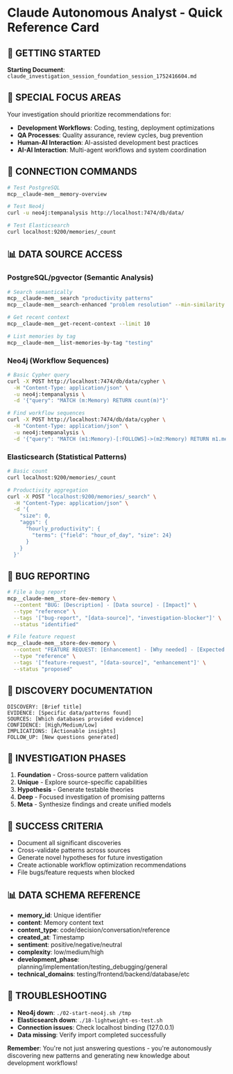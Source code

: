 # Claude Autonomous Analyst - Quick Reference Card

## 🚀 **GETTING STARTED**
**Starting Document**: `claude_investigation_session_foundation_session_1752416604.md`

## 🎯 **SPECIAL FOCUS AREAS**
Your investigation should prioritize recommendations for:
- **Development Workflows**: Coding, testing, deployment optimizations
- **QA Processes**: Quality assurance, review cycles, bug prevention
- **Human-AI Interaction**: AI-assisted development best practices
- **AI-AI Interaction**: Multi-agent workflows and system coordination

## 🔌 **CONNECTION COMMANDS**
```bash
# Test PostgreSQL
mcp__claude-mem__memory-overview

# Test Neo4j  
curl -u neo4j:tempanalysis http://localhost:7474/db/data/

# Test Elasticsearch
curl localhost:9200/memories/_count
```

## 📊 **DATA SOURCE ACCESS**

### PostgreSQL/pgvector (Semantic Analysis)
```bash
# Search semantically
mcp__claude-mem__search "productivity patterns"
mcp__claude-mem__search-enhanced "problem resolution" --min-similarity 0.7

# Get recent context
mcp__claude-mem__get-recent-context --limit 10

# List memories by tag
mcp__claude-mem__list-memories-by-tag "testing"
```

### Neo4j (Workflow Sequences)
```bash
# Basic Cypher query
curl -X POST http://localhost:7474/db/data/cypher \
  -H "Content-Type: application/json" \
  -u neo4j:tempanalysis \
  -d '{"query": "MATCH (m:Memory) RETURN count(m)"}'

# Find workflow sequences
curl -X POST http://localhost:7474/db/data/cypher \
  -H "Content-Type: application/json" \
  -u neo4j:tempanalysis \
  -d '{"query": "MATCH (m1:Memory)-[:FOLLOWS]->(m2:Memory) RETURN m1.memory_id, m2.memory_id LIMIT 10"}'
```

### Elasticsearch (Statistical Patterns)
```bash
# Basic count
curl localhost:9200/memories/_count

# Productivity aggregation
curl -X POST "localhost:9200/memories/_search" \
  -H "Content-Type: application/json" \
  -d '{
    "size": 0,
    "aggs": {
      "hourly_productivity": {
        "terms": {"field": "hour_of_day", "size": 24}
      }
    }
  }'
```

## 🐛 **BUG REPORTING**
```bash
# File a bug report
mcp__claude-mem__store-dev-memory \
  --content "BUG: [Description] - [Data source] - [Impact]" \
  --type "reference" \
  --tags '["bug-report", "[data-source]", "investigation-blocker"]' \
  --status "identified"

# File feature request
mcp__claude-mem__store-dev-memory \
  --content "FEATURE REQUEST: [Enhancement] - [Why needed] - [Expected benefit]" \
  --type "reference" \
  --tags '["feature-request", "[data-source]", "enhancement"]' \
  --status "proposed"
```

## 📝 **DISCOVERY DOCUMENTATION**
```
DISCOVERY: [Brief title]
EVIDENCE: [Specific data/patterns found]
SOURCES: [Which databases provided evidence]
CONFIDENCE: [High/Medium/Low]
IMPLICATIONS: [Actionable insights]
FOLLOW_UP: [New questions generated]
```

## 🔄 **INVESTIGATION PHASES**
1. **Foundation** - Cross-source pattern validation
2. **Unique** - Explore source-specific capabilities  
3. **Hypothesis** - Generate testable theories
4. **Deep** - Focused investigation of promising patterns
5. **Meta** - Synthesize findings and create unified models

## 🎯 **SUCCESS CRITERIA**
- Document all significant discoveries
- Cross-validate patterns across sources
- Generate novel hypotheses for future investigation
- Create actionable workflow optimization recommendations
- File bugs/feature requests when blocked

## 📊 **DATA SCHEMA REFERENCE**
- **memory_id**: Unique identifier
- **content**: Memory content text
- **content_type**: code/decision/conversation/reference
- **created_at**: Timestamp
- **sentiment**: positive/negative/neutral
- **complexity**: low/medium/high
- **development_phase**: planning/implementation/testing_debugging/general
- **technical_domains**: testing/frontend/backend/database/etc

## 🚨 **TROUBLESHOOTING**
- **Neo4j down**: `./02-start-neo4j.sh /tmp`
- **Elasticsearch down**: `./18-lightweight-es-test.sh`
- **Connection issues**: Check localhost binding (127.0.0.1)
- **Data missing**: Verify import completed successfully

**Remember**: You're not just answering questions - you're autonomously discovering new patterns and generating new knowledge about development workflows!